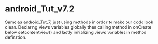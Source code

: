 # android_Tut_v7.2
Same as android_Tut_7, just using methods in order to make our code look clean. Declaring views variables globally then calling method in onCreate below setcontentview() and lastly initializing views variables in method defination.
